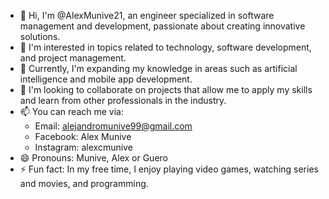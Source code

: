 - 👋 Hi, I'm @AlexMunive21, an engineer specialized in software management and development, passionate about creating innovative solutions.
- 👀 I'm interested in topics related to technology, software development, and project management.
- 🌱 Currently, I'm expanding my knowledge in areas such as artificial intelligence and mobile app development.
- 💞️ I'm looking to collaborate on projects that allow me to apply my skills and learn from other professionals in the industry.
- 📫 You can reach me via:
   - Email: alejandromunive99@gmail.com
   - Facebook: Alex Munive
   - Instagram: alexcmunive
- 😄 Pronouns: Munive, Alex or Guero
- ⚡ Fun fact: In my free time, I enjoy playing video games, watching series and movies, and programming.

<!---
AlexMunive21/AlexMunive21 is a ✨ special ✨ repository because its `README.md` (this file) appears on your GitHub profile.
You can click the Preview link to take a look at your changes.
--->
